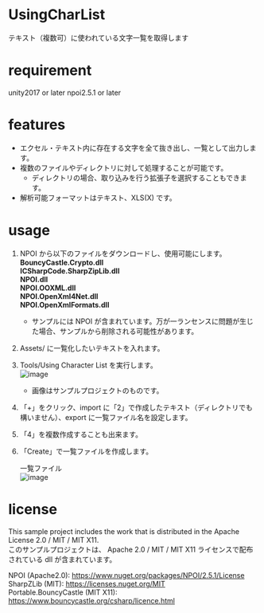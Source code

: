 # UsingCharList
テキスト（複数可）に使われている文字一覧を取得します

# requirement
unity2017 or later
npoi2.5.1 or later

# features
* エクセル・テキスト内に存在する文字を全て抜き出し、一覧として出力します。  
* 複数のファイルやディレクトリに対して処理することが可能です。  
    * ディレクトリの場合、取り込みを行う拡張子を選択することもできます。  
* 解析可能フォーマットはテキスト、XLS(X) です。

# usage
1. NPOI から以下のファイルをダウンロードし、使用可能にします。  
  **BouncyCastle.Crypto.dll**  
  **ICSharpCode.SharpZipLib.dll**  
  **NPOI.dll**  
  **NPOI.OOXML.dll**  
  **NPOI.OpenXml4Net.dll**  
  **NPOI.OpenXmlFormats.dll**  
  
    * サンプルには NPOI が含まれています。万が一ランセンスに問題が生じた場合、サンプルから削除される可能性があります。

2. Assets/ に一覧化したいテキストを入れます。
3. Tools/Using Character List を実行します。  
  ![image](https://user-images.githubusercontent.com/85425896/122669403-1dfac380-d1f8-11eb-8ce8-023ef2598b6b.png)  
    * 画像はサンプルプロジェクトのものです。
4. 「+」をクリック、import に「2」で作成したテキスト（ディレクトリでも構いません）、export に一覧ファイル名を設定します。
5. 「4」を複数作成することも出来ます。
6. 「Create」で一覧ファイルを作成します。  
  
    一覧ファイル  
    ![image](https://user-images.githubusercontent.com/85425896/122669393-0e7b7a80-d1f8-11eb-98a2-97a75eb0cc43.png)

# license
This sample project includes the work that is distributed in the Apache License 2.0 / MIT / MIT X11.  
このサンプルプロジェクトは、 Apache 2.0 / MIT / MIT X11 ライセンスで配布されている dll が含まれています。  

NPOI (Apache2.0): https://www.nuget.org/packages/NPOI/2.5.1/License  
SharpZLib (MIT): https://licenses.nuget.org/MIT  
Portable.BouncyCastle (MIT X11): https://www.bouncycastle.org/csharp/licence.html  
